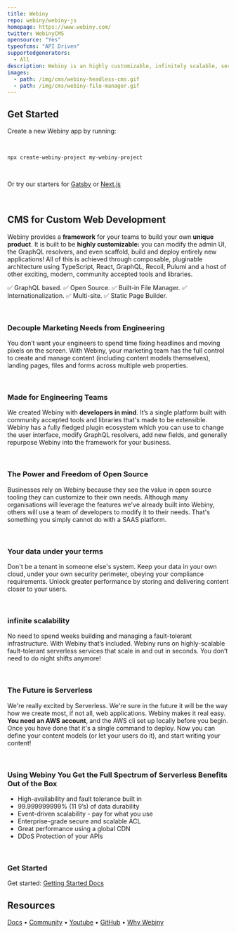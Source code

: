 ```yaml
---
title: Webiny
repo: webiny/webiny-js
homepage: https://www.webiny.com/
twitter: WebinyCMS
opensource: "Yes"
typeofcms: "API Driven"
supportedgenerators:
  - All
description: Webiny is an highly customizable, infinitely scalable, serverless CMS that you can host on your own AWS account. It offers you enterprise-grade functionality while keeping your data within the secure perimeter of your own infrastructure.
images:
  - path: /img/cms/webiny-headless-cms.gif
  - path: /img/cms/webiny-file-manager.gif
---
```


## Get Started

Create a new Webiny app by running:

 <br />

```
npx create-webiny-project my-webiny-project
```

<br />

Or try our starters for [Gatsby](https://github.com/webiny/gatsby-starter-webiny) or [Next.js](https://github.com/webiny/nextjs-starter-webiny)

<br />

## CMS for Custom Web Development

Webiny provides a **framework** for your teams to build your own **unique product**. It is built to be **highly customizable:** you can modify the admin UI, the GraphQL resolvers, and even scaffold, build and deploy entirely new applications! All of this is achieved through composable, pluginable architecture using TypeScript, React, GraphQL, Recoil, Pulumi and a host of other exciting, modern, community accepted tools and libraries.

✅ GraphQL based. ✅ Open Source. ✅ Built-in File Manager. ✅ Internationalization. ✅ Multi-site. ✅ Static Page Builder.

<br />

### Decouple Marketing Needs from Engineering

You don’t want your engineers to spend time fixing headlines and moving pixels on the screen. With Webiny, your marketing team has the full control to create and manage content (including content models themselves), landing pages, files and forms across multiple web properties.

<br />

### Made for Engineering Teams

We created Webiny with **developers in mind**. It’s a single platform built with community accepted tools and libraries that's made to be extensible. Webiny has a fully fledged plugin ecosystem which you can use to change the user interface, modify GraphQL resolvers, add new fields, and generally repurpose Webiny into the framework for your business.

<br />

### The Power and Freedom of Open Source

Businesses rely on Webiny because they see the value in open source tooling they can customize to their own needs. Although many organisations will leverage the features we've already built into Webiny, others will use a team of developers to modify it to their needs. That's something you simply cannot do with a SAAS platform.

<br />

### Your data under your terms

Don't be a tenant in someone else's system. Keep your data in your own cloud, under your own security perimeter, obeying your compliance requirements. Unlock greater performance by storing and delivering content closer to your users.

<br />

### infinite scalability

No need to spend weeks building and managing a fault-tolerant infrastructure. With Webiny that’s included. Webiny runs on highly-scalable fault-tolerant serverless services that scale in and out in seconds. You don’t need to do night shifts anymore!

<br />

### The Future is Serverless

We're really excited by Serverless. We're sure in the future it will be the way how we create most, if not all, web applications. Webiny makes it real easy. **You need an AWS account**, and the AWS cli set up locally before you begin. Once you have done that it's a single command to deploy. Now you can define your content models (or let your users do it), and start writing your content!

<br />


### Using Webiny You Get the Full Spectrum of Serverless Benefits Out of the Box

* High-availability and fault tolerance built in
* 99.999999999% (11 9’s) of data durability
* Event-driven scalability - pay for what you use
* Enterprise-grade secure and scalable ACL
* Great performance using a global CDN
* DDoS Protection of your APIs

<br />

### Get Started

Get started: [Getting Started Docs](https://www.webiny.com/docs)

## Resources

[Docs](https://www.webiny.com/docs) • [Community](https://www.webiny.com/slack) • [Youtube](https://www.youtube.com/webiny) • [GitHub](https://github.com/webiny/webiny-js) • [Why Webiny](https://www.webiny.com/why-webiny/)